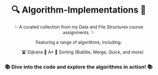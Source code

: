 <h1 align="center">🔍 Algorithm-Implementations 🚀</h1>

<p align="center">✨ A curated collection from my Data and File Structures course assignments. ✨</p>

<p align="center">Featuring a range of algorithms, including:</p>

<ul align="center">
  🛣 Dijkstra</li>
  🌟 A*</li>
  🔄 Sorting (Bubble, Merge, Quick, and more)</li>
</ul>

<h3 align="center">📚 Dive into the code and explore the algorithms in action! 📚</h3>
